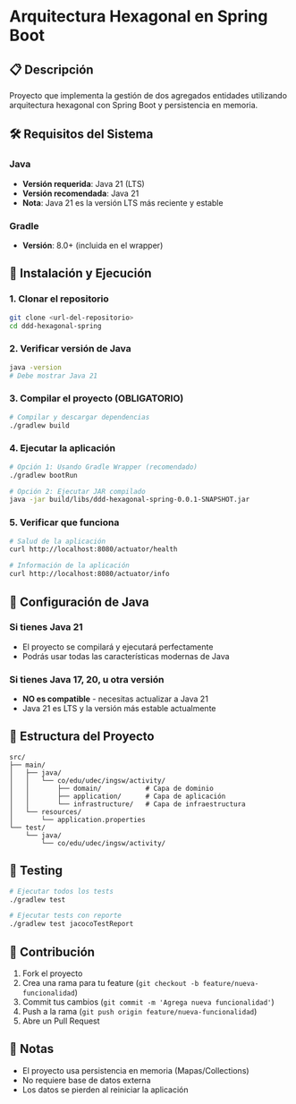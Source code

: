# Arquitectura Hexagonal en Spring Boot

## 📋 Descripción

Proyecto que implementa la gestión de dos agregados entidades utilizando arquitectura hexagonal con Spring Boot y persistencia en memoria.

## 🛠️ Requisitos del Sistema

### Java
- **Versión requerida**: Java 21 (LTS)
- **Versión recomendada**: Java 21
- **Nota**: Java 21 es la versión LTS más reciente y estable

### Gradle
- **Versión**: 8.0+ (incluida en el wrapper)

## 🚀 Instalación y Ejecución

### 1. Clonar el repositorio
```bash
git clone <url-del-repositorio>
cd ddd-hexagonal-spring
```

### 2. Verificar versión de Java
```bash
java -version
# Debe mostrar Java 21
```

### 3. Compilar el proyecto (OBLIGATORIO)
```bash
# Compilar y descargar dependencias
./gradlew build
```

### 4. Ejecutar la aplicación
```bash
# Opción 1: Usando Gradle Wrapper (recomendado)
./gradlew bootRun

# Opción 2: Ejecutar JAR compilado
java -jar build/libs/ddd-hexagonal-spring-0.0.1-SNAPSHOT.jar
```

### 5. Verificar que funciona
```bash
# Salud de la aplicación
curl http://localhost:8080/actuator/health

# Información de la aplicación
curl http://localhost:8080/actuator/info
```

## 🔧 Configuración de Java

### Si tienes Java 21
- El proyecto se compilará y ejecutará perfectamente
- Podrás usar todas las características modernas de Java

### Si tienes Java 17, 20, u otra versión
- **NO es compatible** - necesitas actualizar a Java 21
- Java 21 es LTS y la versión más estable actualmente

## 📁 Estructura del Proyecto

```
src/
├── main/
│   ├── java/
│   │   └── co/edu/udec/ingsw/activity/
│   │       ├── domain/           # Capa de dominio
│   │       ├── application/      # Capa de aplicación
│   │       └── infrastructure/   # Capa de infraestructura
│   └── resources/
│       └── application.properties
└── test/
    └── java/
        └── co/edu/udec/ingsw/activity/
```

## 🧪 Testing

```bash
# Ejecutar todos los tests
./gradlew test

# Ejecutar tests con reporte
./gradlew test jacocoTestReport
```

## 🤝 Contribución

1. Fork el proyecto
2. Crea una rama para tu feature (`git checkout -b feature/nueva-funcionalidad`)
3. Commit tus cambios (`git commit -m 'Agrega nueva funcionalidad'`)
4. Push a la rama (`git push origin feature/nueva-funcionalidad`)
5. Abre un Pull Request

## 📝 Notas

- El proyecto usa persistencia en memoria (Mapas/Collections)
- No requiere base de datos externa
- Los datos se pierden al reiniciar la aplicación
